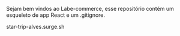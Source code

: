 Sejam bem vindos ao Labe-commerce, esse repositório contém um esqueleto de app React e um .gitignore.

star-trip-alves.surge.sh
